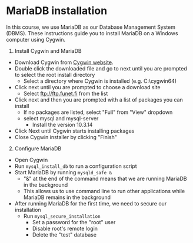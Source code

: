 # MariaDB installation

In this course, we use MariaDB as our Database Management System (DBMS). These instructions guide you to install MariaDB on a Windows computer using Cygwin.

1. Install Cygwin and MariaDB
 * Download Cygwin from [Cygwin website](https://www.cygwin.com/).
 * Double click the downloaded file and go to next until you are prompted to select the root install directory
   * Select a directory where Cygwin is installed (e.g. C:\cygwin64)
 * Click next until you are prompted to choose a download site
   * Select ftp://ftp.funet.fi from the list
 * Click next and then you are prompted with a list of packages you can install
   * If no packages are listed, select "Full" from "View" dropdown
   * select mysql and mysql-server
     * Install the version 10.3.14
 *  Click Next until Cygwin starts installing packages
 *  Close Cygwin installer by clicking "Finish"
2. Configure MariaDB
 * Open Cygwin
 * Run `mysql_install_db` to run a configuration script
 * Start MariaDB by running `mysqld_safe &`
   * "&" at the end of the command means that we are running MariaDB in the background
   * This allows us to use command line to run other applications while MariaDB remains in the background
 * After running MariaDB for the first time, we need to secure our installation
   * Run `mysql_secure_installation`
     * Set a password for the "root" user
     * Disable root's remote login
     * Delete the "test" database
